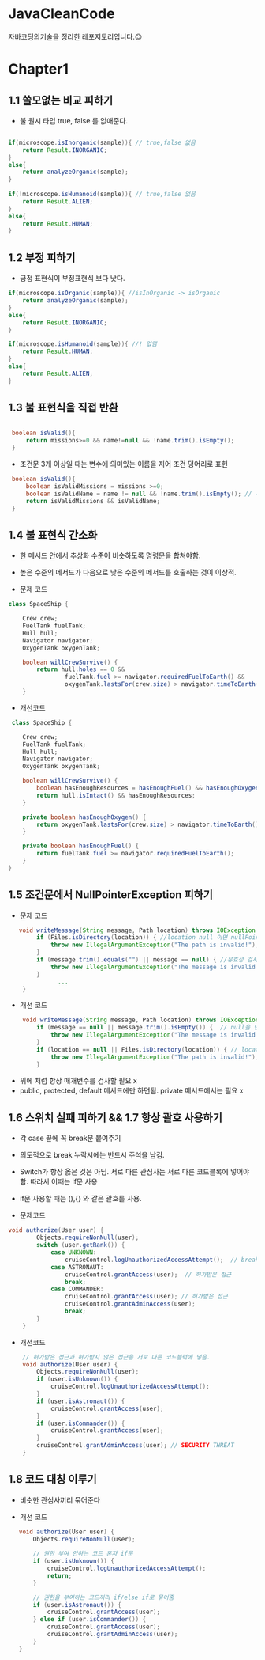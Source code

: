 # JavaCleanCode
자바코딩의기술을 정리한 레포지토리입니다.😊


# Chapter1
## 1.1 쓸모없는 비교 피하기 

- 불 원시 타입 true, false 를 없애준다. 
```Java

if(microscope.isInorganic(sample)){ // true,false 없음
    return Result.INORGANIC;
}
else{
    return analyzeOrganic(sample);
}
 
if(!microscope.isHumanoid(sample)){ // true,false 없음
    return Result.ALIEN;
}
else{
    return Result.HUMAN;
}

```

## 1.2 부정 피하기 

- 긍정 표현식이 부정표현식 보다 낫다. 

```Java
if(microscope.isOrganic(sample)){ //isInOrganic -> isOrganic
    return analyzeOrganic(sample);
}
else{
    return Result.INORGANIC;
}

if(microscope.isHumanoid(sample)){ //! 없앰
    return Result.HUMAN;
}
else{
    return Result.ALIEN;
}

```

## 1.3 불 표현식을 직접 반환 

```Java

 boolean isValid(){
     return missions>=0 && name!=null && !name.trim().isEmpty();
 }

```
- 조건문 3개 이상일 때는 변수에 의미있는 이름을 지어 조건 덩어리로 표현

```Java
 boolean isValid(){
     boolean isValidMissions = missions >=0; 
     boolean isValidName = name != null && !name.trim().isEmpty(); // 두개의 조건문을 하나로 묶음
     return isValidMissions && isValidName;
 }
```

## 1.4 불 표현식 간소화 

- 한 메서드 안에서 추상화 수준이 비슷하도록 명령문을 합쳐야함.
- 높은 수준의 메서드가 다음으로 낮은 수준의 메서드를 호출하는 것이 이상적.

- 문제 코드

```java
class SpaceShip {

    Crew crew;
    FuelTank fuelTank;
    Hull hull;
    Navigator navigator;
    OxygenTank oxygenTank;

    boolean willCrewSurvive() {
        return hull.holes == 0 &&
                fuelTank.fuel >= navigator.requiredFuelToEarth() &&
                oxygenTank.lastsFor(crew.size) > navigator.timeToEarth();
    }


```

- 개선코드
```java
 class SpaceShip {

    Crew crew;
    FuelTank fuelTank;
    Hull hull;
    Navigator navigator;
    OxygenTank oxygenTank;

    boolean willCrewSurvive() {
        boolean hasEnoughResources = hasEnoughFuel() && hasEnoughOxygen(); //소모성 자원이라는 주제로 묶고 의미 있는 이름으로 지음
        return hull.isIntact() && hasEnoughResources;
    }

    private boolean hasEnoughOxygen() {
        return oxygenTank.lastsFor(crew.size) > navigator.timeToEarth();
    }

    private boolean hasEnoughFuel() {
        return fuelTank.fuel >= navigator.requiredFuelToEarth();
    }
}
```

## 1.5 조건문에서 NullPointerException 피하기 

- 문제 코드
```java
   void writeMessage(String message, Path location) throws IOException {
        if (Files.isDirectory(location)) { //location null 이면 nullPointerException 발생
            throw new IllegalArgumentException("The path is invalid!");
        }
        if (message.trim().equals("") || message == null) { //유효성 검사 먼저 하면 nullPointerException 발생
            throw new IllegalArgumentException("The message is invalid!");
        }
              ...
    }
```

- 개선 코드
```java
    void writeMessage(String message, Path location) throws IOException {
        if (message == null || message.trim().isEmpty()) {  // null을 먼저 확인 한 후에 유효하지 않은지 검사
            throw new IllegalArgumentException("The message is invalid!");
        }
        if (location == null || Files.isDirectory(location)) { // location도 null검사 먼저
            throw new IllegalArgumentException("The path is invalid!");
        }

```
- 위에 처럼 항상 매개변수를 검사할 필요 x
- public, protected, default 메서드에만 하면됨. private 메서드에서는 필요 x

## 1.6 스위치 실패 피하기 && 1.7 항상 괄호 사용하기 

- 각 case 끝에 꼭 break문 붙여주기 
- 의도적으로 break 누락시에는 반드시 주석을 남김. 
- Switch가 항상 옳은 것은 아님. 서로 다른 관심사는 서로 다른 코드블록에 넣어야함. 따라서 이때는 if문 사용
- if문 사용할 때는 (),{} 와 같은 괄호를 사용.

- 문제코드
```java
void authorize(User user) {
        Objects.requireNonNull(user);
        switch (user.getRank()) {
            case UNKNOWN:
                cruiseControl.logUnauthorizedAccessAttempt();  // break 없음 , 허가받지 않은 접근 
            case ASTRONAUT:
                cruiseControl.grantAccess(user);  // 허가받은 접근
                break;
            case COMMANDER:
                cruiseControl.grantAccess(user); // 허가받은 접근
                cruiseControl.grantAdminAccess(user);
                break;
        }
    }
```

- 개선코드

```java
    // 허가받은 접근과 허가받지 않은 접근을 서로 다른 코드블럭에 넣음.
    void authorize(User user) {
        Objects.requireNonNull(user);
        if (user.isUnknown()) {
            cruiseControl.logUnauthorizedAccessAttempt(); 
        }
        if (user.isAstronaut()) {
            cruiseControl.grantAccess(user);
        }
        if (user.isCommander()) {
            cruiseControl.grantAccess(user);
        }
        cruiseControl.grantAdminAccess(user); // SECURITY THREAT
    }
```
## 1.8 코드 대칭 이루기 

- 비슷한 관심사끼리 묶어준다 

- 개선 코드
 ```java   
    void authorize(User user) {
        Objects.requireNonNull(user);
        
        // 권한 부여 안하는 코드 혼자 if문 
        if (user.isUnknown()) {
            cruiseControl.logUnauthorizedAccessAttempt();
            return;
        }

        // 권한을 부여하는 코드끼리 if/else if로 묶어줌
        if (user.isAstronaut()) {
            cruiseControl.grantAccess(user); 
        } else if (user.isCommander()) {
            cruiseControl.grantAccess(user);
            cruiseControl.grantAdminAccess(user);
        }
    }
```

